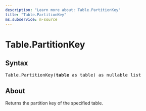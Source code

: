 ```yaml
---
description: "Learn more about: Table.PartitionKey"
title: "Table.PartitionKey"
ms.subservice: m-source
---
```

# Table.PartitionKey

## Syntax

<pre>
Table.PartitionKey(<b>table</b> as table) as nullable list
</pre>

## About

Returns the partition key of the specified table.

